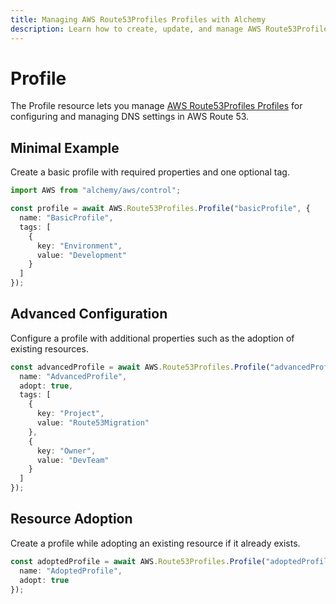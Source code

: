 ```yaml
---
title: Managing AWS Route53Profiles Profiles with Alchemy
description: Learn how to create, update, and manage AWS Route53Profiles Profiles using Alchemy Cloud Control.
---
```


# Profile

The Profile resource lets you manage [AWS Route53Profiles Profiles](https://docs.aws.amazon.com/route53profiles/latest/userguide/) for configuring and managing DNS settings in AWS Route 53.

## Minimal Example

Create a basic profile with required properties and one optional tag.

```ts
import AWS from "alchemy/aws/control";

const profile = await AWS.Route53Profiles.Profile("basicProfile", {
  name: "BasicProfile",
  tags: [
    {
      key: "Environment",
      value: "Development"
    }
  ]
});
```

## Advanced Configuration

Configure a profile with additional properties such as the adoption of existing resources.

```ts
const advancedProfile = await AWS.Route53Profiles.Profile("advancedProfile", {
  name: "AdvancedProfile",
  adopt: true,
  tags: [
    {
      key: "Project",
      value: "Route53Migration"
    },
    {
      key: "Owner",
      value: "DevTeam"
    }
  ]
});
```

## Resource Adoption

Create a profile while adopting an existing resource if it already exists.

```ts
const adoptedProfile = await AWS.Route53Profiles.Profile("adoptedProfile", {
  name: "AdoptedProfile",
  adopt: true
});
```